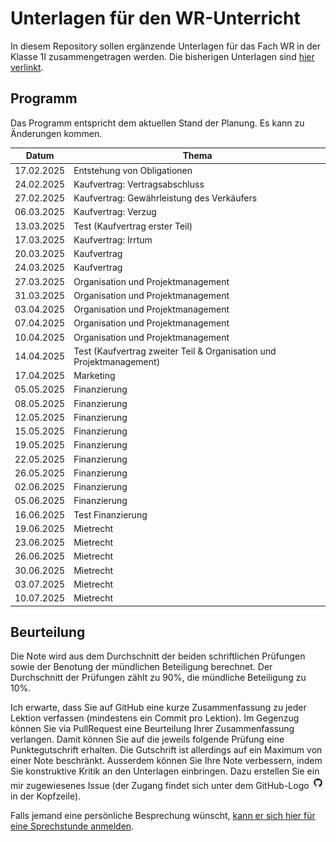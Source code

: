 # Unterlagen für den WR-Unterricht

In diesem Repository sollen ergänzende Unterlagen für das Fach WR in der Klasse
1I zusammengetragen werden. Die bisherigen Unterlagen sind
[hier verlinkt](https://wr-i-24-27.github.io/Skript/).

## Programm

Das Programm entspricht dem aktuellen Stand der Planung. Es kann zu
Änderungen kommen.

| Datum | Thema |
| ----- | ----- |
| 17.02.2025 | Entstehung von Obligationen |
| 24.02.2025 | Kaufvertrag: Vertragsabschluss |
| 27.02.2025 | Kaufvertrag: Gewährleistung des Verkäufers |
| 06.03.2025 | Kaufvertrag: Verzug |
| 13.03.2025 | Test (Kaufvertrag erster Teil) |
| 17.03.2025 | Kaufvertrag: Irrtum |
| 20.03.2025 | Kaufvertrag |
| 24.03.2025 | Kaufvertrag |
| 27.03.2025 | Organisation und Projektmanagement |
| 31.03.2025 | Organisation und Projektmanagement |
| 03.04.2025 | Organisation und Projektmanagement |
| 07.04.2025 | Organisation und Projektmanagement |
| 10.04.2025 | Organisation und Projektmanagement |
| 14.04.2025 | Test (Kaufvertrag zweiter Teil & Organisation und Projektmanagement) |
| 17.04.2025 | Marketing |
| 05.05.2025 | Finanzierung |
| 08.05.2025 | Finanzierung |
| 12.05.2025 | Finanzierung |
| 15.05.2025 | Finanzierung |
| 19.05.2025 | Finanzierung |
| 22.05.2025 | Finanzierung |
| 26.05.2025 | Finanzierung |
| 02.06.2025 | Finanzierung |
| 05.06.2025 | Finanzierung |
| 16.06.2025 | Test Finanzierung |
| 19.06.2025 | Mietrecht |
| 23.06.2025 | Mietrecht |
| 26.06.2025 | Mietrecht |
| 30.06.2025 | Mietrecht |
| 03.07.2025 | Mietrecht |
| 10.07.2025 | Mietrecht |


## Beurteilung

Die Note wird aus dem Durchschnitt der beiden schriftlichen Prüfungen
sowie der Benotung der mündlichen Beteiligung berechnet. Der
Durchschnitt der Prüfungen zählt zu 90%, die mündliche Beteiligung zu
10%.  

Ich erwarte, dass Sie auf GitHub eine kurze Zusammenfassung zu jeder Lektion
verfassen (mindestens ein Commit pro Lektion). Im Gegenzug können Sie via
PullRequest eine Beurteilung Ihrer Zusammenfassung verlangen. Damit können Sie
auf die jeweils folgende Prüfung eine Punktegutschrift erhalten. Die Gutschrift
ist allerdings auf ein Maximum von einer Note beschränkt. Ausserdem können Sie
Ihre Note verbessern, indem Sie konstruktive Kritik an den Unterlagen
einbringen. Dazu erstellen Sie ein mir zugewiesenes Issue (der Zugang findet
sich unter dem GitHub-Logo
![](octocat_klein.png) 
in der Kopfzeile).

Falls jemand eine persönliche Besprechung wünscht, [kann er sich hier für
eine Sprechstunde anmelden](https://calendar.app.google/kPthfpWed3uPP1cC6).